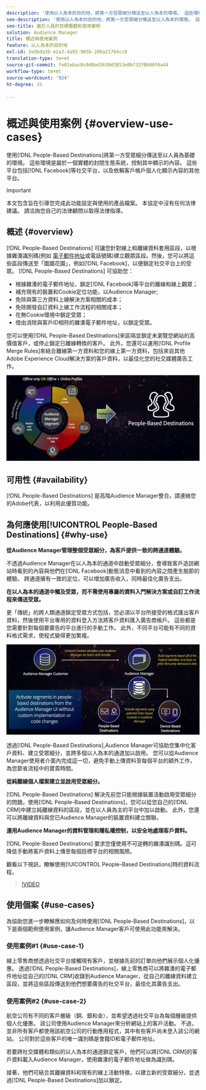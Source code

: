 ```yaml
---
description: '使用以人為本的目的地，將第一方受眾細分傳送至以人為本的環境。 這些環境是屬於一個實體的封閉生態系統，控制其中顯示的內容。 這些平台包括Facebook等社交平台，以及依賴客戶帳戶個人化顯示內容的其他平台。 '
seo-description: '使用以人為本的目的地，將第一方受眾細分傳送至以人為本的環境。 這些環境是屬於一個實體的封閉生態系統，控制其中顯示的內容。 這些平台包括Facebook等社交平台，以及依賴客戶帳戶個人化顯示內容的其他平台。  '
seo-title: 基於人員的目標概觀和使用案例
solution: Audience Manager
title: 概述與使用案例
feature: 以人為本的目的地
exl-id: 2edbda3b-e2a3-4a92-965b-206a21764cc8
translation-type: tm+mt
source-git-commit: fe01ebac8c0d0ad3630d3853e0bf32f0b00f6a44
workflow-type: tm+mt
source-wordcount: '924'
ht-degree: 1%

---
```


# 概述與使用案例 {#overview-use-cases}

使用[!DNL People-Based Destinations]將第一方受眾細分傳送至以人員為基礎的環境。 這些環境是屬於一個實體的封閉生態系統，控制其中顯示的內容。 這些平台包括[!DNL Facebook]等社交平台，以及依賴客戶帳戶個人化顯示內容的其他平台。

>[!IMPORTANT]
>本文包含旨在引導您完成此功能設定與使用的產品檔案。 本協定中沒有任何法律建議。 請洽詢您自己的法律顧問以取得法律指導。

## 概述 {#overview}

[!DNL People-Based Destinations] 可讓您針對線上和離線資料套用區段，以根據雜湊識別碼(例如 [電子郵件地址](people-based-destinations-prerequisites.md#hashing-requirements)或電話號碼)建立觀眾區段。然後，您可以將這些區段傳送至「圍牆花園」，例如[!DNL Facebook]，以便鎖定社交平台上的受眾。 [!DNL People-Based Destinations] 可協助您：

* 根據雜湊的電子郵件地址，鎖定[!DNL Facebook]等平台的離線和線上觀眾；
* 補充現有的裝置和Cookie定位功能，以Audience Manager;
* 免除與第三方資料上線解決方案相關的成本；
* 免除開發自訂資料上線工作流程的相關成本；
* 在無Cookie環境中鎖定受眾；
* 借由消除與客戶ID相符的雜湊電子郵件地址，以鎖定受眾。

您可以使用[!DNL People-Based Destinations]來區隔並鎖定未瀏覽您網站的高價值客戶，或停止鎖定已離線轉換的客戶。 此外，您還可以運用[!DNL Profile Merge Rules]來結合離線第一方資料和您的線上第一方資料，包括來自其他Adobe Experience Cloud解決方案的客戶資料，以最佳化您的社交媒體廣告工作。

![pbd-overview](assets/pbd-overview.png)

## 可用性 {#availability}

[!DNL People-Based Destinations] 是高階Audience Manager整合。請連絡您的Adobe代表，以利用此優質功能。

## 為何應使用[!UICONTROL People-Based Destinations] {#why-use}

**從Audience Manager管理整個受眾細分，為客戶提供一致的跨通道體驗。**

不透過Audience Manager在以人為本的通道中啟動受眾細分，會導致客戶造訪網站時看到的內容與他們在[!DNL Facebook]動態消息中看到的內容之間產生脫節的體驗。 跨通道擁有一致的定位，可以增加廣告收入，同時最佳化廣告支出。

**在以人為本的通道中觸及受眾，而不需使用專屬的資料入門解決方案或自訂工作流程來傳送受眾。**

更「傳統」的跨人類通道鎖定受眾方式包括，您必須以平台所接受的格式匯出客戶資料，然後使用平台專用的資料登入方法將客戶資料匯入廣告商帳戶。 這些都是您需要針對每個要廣告的平台進行的手動工作。 此外，不同平台可能有不同的資料格式需求，使程式變得更加繁複。

![pbd-overview](assets/pbd-diagram.png)

透過[!DNL People-Based Destinations],Audience Manager可協助您集中化客戶資料、建立受眾細分，並跨多個以人為本的通道加以啟用。 您可以從Audience Manager使用者介面內完成這一切，避免手動上傳資料至每個平台的額外工作，為您節省流程中的寶貴時間。

**從純離線個人檔案建立並啟用受眾細分。**

[!DNL People-Based Destinations] 解決先前您只能根據裝置活動啟用受眾細分的問題。使用[!DNL People-Based Destinations]，您可以從您自己的[!DNL CRM]中建立純離線資料的區段，並在以人員為主的平台中加以啟動。 此外，您還可以將離線資料與您已Audience Manager的裝置資料建立關聯。

**運用Audience Manager的資料管理和隱私權控制，以安全地處理客戶資料。**

[!DNL People-Based Destinations] 要求您僅使用不可逆轉的雜湊識別碼。這可降低手動將客戶資料上傳至每個目標平台的相關風險。

觀看以下視訊，瞭解使用[!UICONTROL People-Based Destinations]時的資料流程。

>[!VIDEO](https://video.tv.adobe.com/v/28968/)

## 使用個案 {#use-cases}

為協助您進一步瞭解應如何及何時使用[!DNL People-Based Destinations]，以下是兩個範例使用案例，讓Audience Manager客戶可使用此功能來解決。

### 使用案例#1 {#use-case-1}

線上零售商想透過社交平台接觸現有客戶，並根據先前的訂單向他們展示個人化優惠。 透過[!DNL People-Based Destinations]，線上零售商可以將雜湊的電子郵件地址從自己的[!DNL CRM]收錄到Audience Manager，從自己的離線資料建立區段，並將這些區段傳送到他們想要廣告的社交平台，最佳化其廣告支出。

### 使用案例#2 {#use-case-2}

航空公司有不同的客戶層級（銅、銀和金），並希望透過社交平台為每個層級提供個人化優惠。 該公司使用Audience Manager來分析網站上的客戶活動。 不過，並非所有客戶都使用該航空公司的行動應用程式，其中有些客戶尚未登入該公司網站。 公司對於這些客戶的唯一識別碼是會籍ID和電子郵件地址。

若要跨社交媒體和類似的以人為本的通道鎖定客戶，他們可以將[!DNL CRM]的客戶資料載入Audience Manager，使用雜湊的電子郵件地址做為識別碼。

接著，他們可結合其離線資料和現有的線上活動特徵，以建立新的受眾細分，並透過[!DNL People-Based Destinations]加以鎖定。
